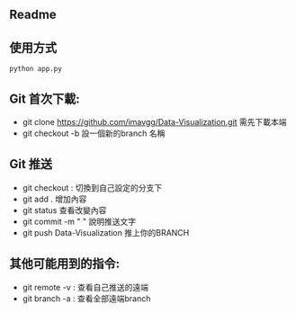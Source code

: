 ## Readme

## 使用方式
`python app.py`  

## Git 首次下載:
* git clone https://github.com/imavgg/Data-Visualization.git 需先下載本端
* git checkout -b <your branch name> 設一個新的branch 名稱

## Git 推送
* git checkout <your branch> : 切換到自己設定的分支下
* git add . 增加內容
* git status 查看改變內容
* git commit -m " <your words> " 說明推送文字
* git push Data-Visualization <your branch name> 推上你的BRANCH

## 其他可能用到的指令:
* git remote -v : 查看自己推送的遠端
* git branch -a : 查看全部遠端branch
